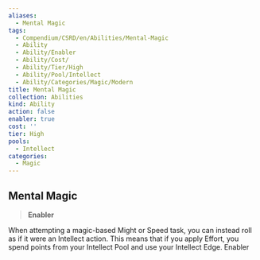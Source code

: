 ```yaml
---
aliases:
  - Mental Magic
tags:
  - Compendium/CSRD/en/Abilities/Mental-Magic
  - Ability
  - Ability/Enabler
  - Ability/Cost/
  - Ability/Tier/High
  - Ability/Pool/Intellect
  - Ability/Categories/Magic/Modern
title: Mental Magic
collection: Abilities
kind: Ability
action: false
enabler: true
cost: ''
tier: High
pools:
  - Intellect
categories:
  - Magic
---
```

## Mental Magic  
>**Enabler**    
When attempting a magic-based Might or Speed task, you can instead roll as if it were an Intellect action. This means that if you apply Effort, you spend points from your Intellect Pool and use your Intellect Edge. Enabler  
  
  
  
  
